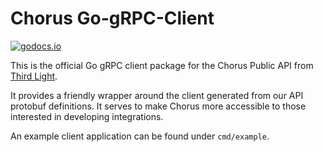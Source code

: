 # Chorus Go-gRPC-Client

[![godocs.io](https://godocs.io/github.com/third-light/go-grpc-client?status.svg)](https://godocs.io/github.com/third-light/go-grpc-client)

This is the official Go gRPC client package for the Chorus Public API from [Third Light](https://thirdlight.com).

It provides a friendly wrapper around the client generated from
our API protobuf definitions. It serves to make Chorus more
accessible to those interested in developing integrations.

An example client application can be found under `cmd/example`.

